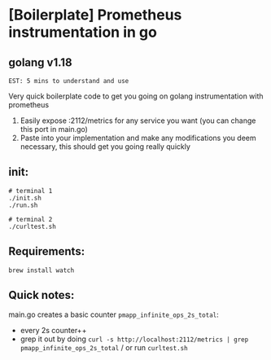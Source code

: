 # [Boilerplate] Prometheus instrumentation in go
## golang v1.18

`EST: 5 mins to understand and use`

Very quick boilerplate code to get you going on golang instrumentation with prometheus
1. Easily expose :2112/metrics for any service you want (you can change this port in main.go)
2. Paste into your implementation and make any modifications you deem necessary, this should get you going really quickly


## init:
```shell
# terminal 1 
./init.sh
./run.sh

# terminal 2
./curltest.sh
```

## Requirements:
```shell
brew install watch

```

## Quick notes:
main.go creates a basic counter `pmapp_infinite_ops_2s_total`:
- every 2s counter++
- grep it out by doing `curl -s http://localhost:2112/metrics | grep pmapp_infinite_ops_2s_total` / or run `curltest.sh`